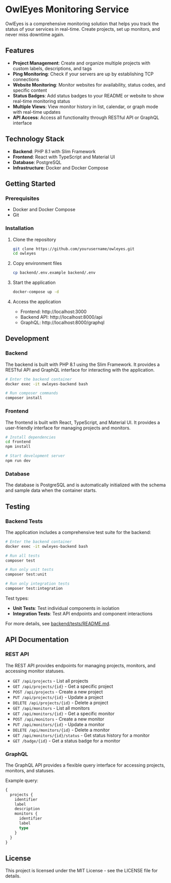 # OwlEyes Monitoring Service

OwlEyes is a comprehensive monitoring solution that helps you track the status of your services in real-time. Create projects, set up monitors, and never miss downtime again.

## Features

- **Project Management**: Create and organize multiple projects with custom labels, descriptions, and tags
- **Ping Monitoring**: Check if your servers are up by establishing TCP connections
- **Website Monitoring**: Monitor websites for availability, status codes, and specific content
- **Status Badges**: Add status badges to your README or website to show real-time monitoring status
- **Multiple Views**: View monitor history in list, calendar, or graph mode with real-time updates
- **API Access**: Access all functionality through RESTful API or GraphQL interface

## Technology Stack

- **Backend**: PHP 8.1 with Slim Framework
- **Frontend**: React with TypeScript and Material UI
- **Database**: PostgreSQL
- **Infrastructure**: Docker and Docker Compose

## Getting Started

### Prerequisites

- Docker and Docker Compose
- Git

### Installation

1. Clone the repository
   ```bash
   git clone https://github.com/yourusername/owleyes.git
   cd owleyes
   ```

2. Copy environment files
   ```bash
   cp backend/.env.example backend/.env
   ```

3. Start the application
   ```bash
   docker-compose up -d
   ```

4. Access the application
   - Frontend: http://localhost:3000
   - Backend API: http://localhost:8000/api
   - GraphQL: http://localhost:8000/graphql

## Development

### Backend

The backend is built with PHP 8.1 using the Slim Framework. It provides a RESTful API and GraphQL interface for interacting with the application.

```bash
# Enter the backend container
docker exec -it owleyes-backend bash

# Run composer commands
composer install
```

### Frontend

The frontend is built with React, TypeScript, and Material UI. It provides a user-friendly interface for managing projects and monitors.

```bash
# Install dependencies
cd frontend
npm install

# Start development server
npm run dev
```

### Database

The database is PostgreSQL and is automatically initialized with the schema and sample data when the container starts.

## Testing

### Backend Tests

The application includes a comprehensive test suite for the backend:

```bash
# Enter the backend container
docker exec -it owleyes-backend bash

# Run all tests
composer test

# Run only unit tests
composer test:unit

# Run only integration tests
composer test:integration
```

Test types:
- **Unit Tests**: Test individual components in isolation
- **Integration Tests**: Test API endpoints and component interactions

For more details, see [backend/tests/README.md](backend/tests/README.md).

## API Documentation

### REST API

The REST API provides endpoints for managing projects, monitors, and accessing monitor statuses.

- `GET /api/projects` - List all projects
- `GET /api/projects/{id}` - Get a specific project
- `POST /api/projects` - Create a new project
- `PUT /api/projects/{id}` - Update a project
- `DELETE /api/projects/{id}` - Delete a project
- `GET /api/monitors` - List all monitors
- `GET /api/monitors/{id}` - Get a specific monitor
- `POST /api/monitors` - Create a new monitor
- `PUT /api/monitors/{id}` - Update a monitor
- `DELETE /api/monitors/{id}` - Delete a monitor
- `GET /api/monitors/{id}/status` - Get status history for a monitor
- `GET /badge/{id}` - Get a status badge for a monitor

### GraphQL

The GraphQL API provides a flexible query interface for accessing projects, monitors, and statuses.

Example query:
```graphql
{
  projects {
    identifier
    label
    description
    monitors {
      identifier
      label
      type
    }
  }
}
```

## License

This project is licensed under the MIT License - see the LICENSE file for details. 